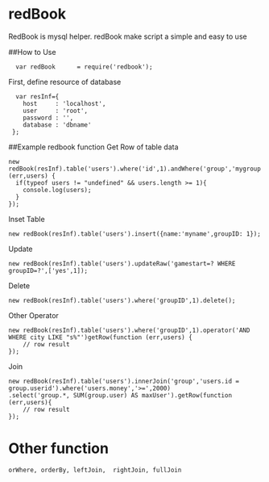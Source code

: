 # redBook
RedBook is mysql helper. redBook make script a simple and easy to use

##How to Use

      var redBook      = require('redbook');

  First, define resource of database
  
      var resInf={
        host     : 'localhost',
        user     : 'root',
        password : '',
        database : 'dbname'
     };
     
     
##Example redbook function
  Get Row of table data

    new redBook(resInf).table('users').where('id',1).andWhere('group','mygroup').getRow(function (err,users) {
      if(typeof users != "undefined" && users.length >= 1){
        console.log(users);
      }
    });
    
  Inset Table
  
    new redBook(resInf).table('users').insert({name:'myname',groupID: 1});

  Update
  
    new redBook(resInf).table('users').updateRaw('gamestart=? WHERE groupID=?',['yes',1]);
    
  Delete
  
    new redBook(resInf).table('users').where('groupID',1).delete();
    
  Other Operator
    
    new redBook(resInf).table('users').where('groupID',1).operator('AND WHERE city LIKE "s%"')getRow(function (err,users) {
        // row result
    });
    
  Join
    
    new redBook(resInf).table('users').innerJoin('group','users.id = group.userid').where('users.money','>=',2000)
    .select('group.*, SUM(group.user) AS maxUser').getRow(function (err,users){
        // row result
    });

# Other function

    orWhere, orderBy, leftJoin,  rightJoin, fullJoin
    


    
    
